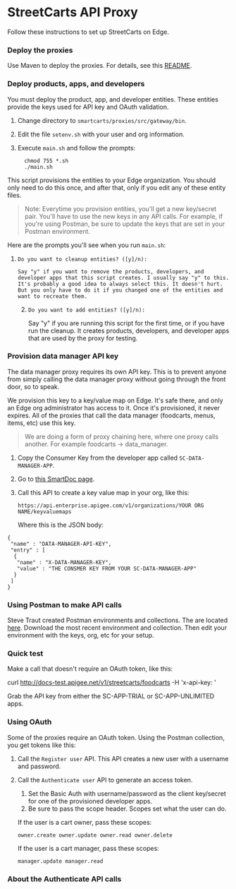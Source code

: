 # StreetCarts API Proxy


Follow these instructions to set up StreetCarts on Edge. 

### Deploy the proxies

Use Maven to deploy the proxies. For details, see this [README](https://github.com/apigee/docs-sandbox/tree/master/apps/streetcarts/proxies/src/gateway). 

### Deploy products, apps, and developers

You must deploy the product, app, and developer entities. These entities provide the keys used for API key and OAuth validation. 

1. Change directory to `smartcarts/proxies/src/gateway/bin`.
2. Edit the file `setenv.sh` with your user and org information.
3. Execute `main.sh` and follow the prompts:

    ```
      chmod 755 *.sh
      ./main.sh
    ```

This script provisions the entities to your Edge organization. You should only need to do this once, and after that, only if you edit any of these entity files. 

>Note: Everytime you provision entities, you'll get a new key/secret pair. You'll have to use the new keys in any API calls. For example, if you're using Postman, be sure to update the keys that are set in your Postman environment. 

Here are the prompts you'll see when you run `main.sh`:

1. `Do you want to cleanup entities? ([y]/n):`

       Say "y" if you want to remove the products, developers, and developer apps that this script creates. I usually say "y" to this. It's probably a good idea to always select this. It doesn't hurt. But you only have to do it if you changed one of the entities and want to recreate them. 

   2. `Do you want to add entities? ([y]/n):`

       Say "y" if you are running this script for the first time, or if you have run the cleanup. It creates products, developers, and developer apps that are used by the proxy for testing. 


### Provision data manager API key

The data manager proxy requires its own API key. This is to prevent anyone from simply calling the data manager proxy without going through the front door, so to speak. 

We provision this key to a key/value map on Edge. It's safe there, and only an Edge org administrator has access to it. Once it's provisioned, it never expires. All of the proxies that call the data manager (foodcarts, menus, items, etc) use this key. 

>We are doing a form of proxy chaining here, where one proxy calls another. For example foodcarts -> data_manager. 

1. Copy the Consumer Key from the developer app called `SC-DATA-MANAGER-APP`.

1. Go to [this SmartDoc page](http://apigee.com/docs/management/apis/post/organizations/%7Borg_name%7D/keyvaluemaps).

2. Call this API to create a key value map in your org, like this:

    `https://api.enterprise.apigee.com/v1/organizations/YOUR ORG NAME/keyvaluemaps`

    Where this is the JSON body:

  ```
  {   
   "name" : "DATA-MANAGER-API-KEY",
   "entry" : [ 
    {
     "name" : "X-DATA-MANAGER-KEY",
     "value" : "THE CONSMER KEY FROM YOUR SC-DATA-MANAGER-APP"
    }
   ]
  }
  ```


### Using Postman to make API calls

Steve Traut created Postman environments and collections. The are located [here](https://github.com/apigee/docs-sandbox/tree/master/apps/streetcarts/test/postman). Download the most recent environment and collection. Then edit your environment with the keys, org, etc for your setup. 

### Quick test

Make a call that doesn't require an OAuth token, like this:

curl http://docs-test.apigee.net/v1/streetcarts/foodcarts -H 'x-api-key: <your api key>'

Grab the API key from either the SC-APP-TRIAL or SC-APP-UNLIMITED apps. 


### Using OAuth

Some of the proxies require an OAuth token. Using the Postman collection, you get tokens like this:

1. Call the `Register user` API. This API creates a new user with a username and password.
2. Call the `Authenticate user` API to generate an access token. 
    1. Set the Basic Auth with username/password as the client key/secret for one of the provisioned developer apps.
    2. Be sure to pass the scope header. Scopes set what the user can do. 

    If the user is a cart owner, pass these scopes:

    `owner.create owner.update owner.read owner.delete`

    If the user is a cart manager, pass these scopes:

    `manager.update manager.read`



### About the Authenticate API calls







